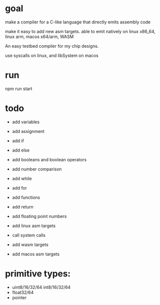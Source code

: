 # goal

make a compiler for a C-like language
that directly emits assembly code

make it easy to add new asm targets.
able to emit natively on linux x86_64, linux arm, macos x64/arm, WASM

An easy testbed compiler for my chip designs.

use syscalls on linux, and libSystem on macos

# run

npm run start

# todo

- add variables
- add assignment
- add if
- add else
- add booleans and boolean operators
- add number comparison
- add while
- add for
- add functions
- add return
- add floating point numbers

- add linux asm targets
- call system calls
- add wasm targets
- add macos asm targets

# primitive types:

- uint8/16/32/64 int8/16/32/64
- float32/64
- pointer
